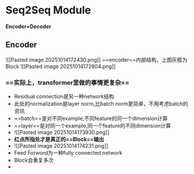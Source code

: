 # Seq2Seq Module

__Encoder+Decoder__

## Encoder

![[Pasted image 20251014172430.png]]
==encoder==内部结构，上图灰框为Block
![[Pasted image 20251014172804.png]]
### ==实际上，transformer里做的事情更复杂==

- Residual connection是另一种network结构
- 此处的normalization是layer norm,比batch norm更简单，不用考虑batch的资讯
- ==batch==是对不同example,不同feature的同一个dimension计算
- ==layer==是对同一个example,同一个feature的不同dimension计算
- ![[Pasted image 20251014173930.png]]
- **红点所指处才是真正的==Block==输出**
- ![[Pasted image 20251014174231.png]]
- Feed Forword为一种fully connected network
- Block会重复多次
- 
